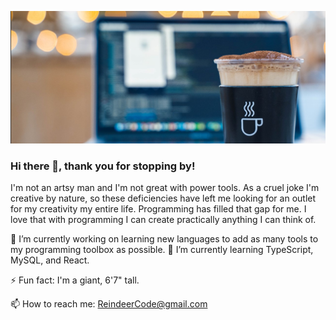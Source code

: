 ![Project Screenshot](./Assets/coding_coffee.jpg)


### Hi there 👋, thank you for stopping by!

I'm not an artsy man and I'm not great with power tools. As a cruel joke I'm creative by nature, so these deficiencies have left me looking for an outlet for my creativity my entire life. Programming has filled that gap for me. I love that with programming I can create practically anything I can think of.


🔭 I’m currently working on learning new languages to add as many tools to my programming toolbox as possible. 🌱 I’m currently learning TypeScript, MySQL, and React.

⚡ Fun fact: I'm a giant, 6'7" tall.

📫 How to reach me: ReindeerCode@gmail.com



<!--
**ReindeerCode/ReindeerCode** is a ✨ _special_ ✨ repository because its `README.md` (this file) appears on your GitHub profile.

Here are some ideas to get you started:

- 🔭 I’m currently working on ...
- 🌱 I’m currently learning ...
- 👯 I’m looking to collaborate on ...
- 🤔 I’m looking for help with ...
- 💬 Ask me about ...
- 📫 How to reach me: ...
- 😄 Pronouns: ...
- ⚡ Fun fact: ...
-->
